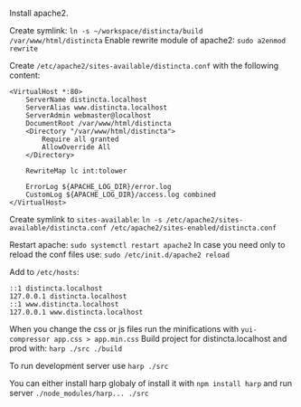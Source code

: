 Install apache2.

Create symlink: `ln -s ~/workspace/distincta/build /var/www/html/distincta`
Enable rewrite module of apache2: `sudo a2enmod rewrite`

Create `/etc/apache2/sites-available/distincta.conf` with the following content:
```
<VirtualHost *:80>
	ServerName distincta.localhost
	ServerAlias www.distincta.localhost
	ServerAdmin webmaster@localhost
	DocumentRoot /var/www/html/distincta
	<Directory "/var/www/html/distincta">
		Require all granted
		AllowOverride All
	</Directory>

	RewriteMap lc int:tolower

	ErrorLog ${APACHE_LOG_DIR}/error.log
	CustomLog ${APACHE_LOG_DIR}/access.log combined
</VirtualHost>
```

Create symlink to `sites-available`: `ln -s /etc/apache2/sites-available/distincta.conf /etc/apache2/sites-enabled/distincta.conf`

Restart apache: `sudo systemctl restart apache2`
In case you need only to reload the conf files use: `sudo /etc/init.d/apache2 reload`

Add to `/etc/hosts`:
```
::1 distincta.localhost
127.0.0.1 distincta.localhost
::1 www.distincta.localhost
127.0.0.1 www.distincta.localhost
```

When you change the css or js files run the minifications with `yui-compressor app.css > app.min.css`
Build project for distincta.localhost and prod with:
```harp ./src ./build```

To run development server use ```harp ./src```

You can either install harp globaly of install it with `npm install harp` and run server `./node_modules/harp... ./src`

